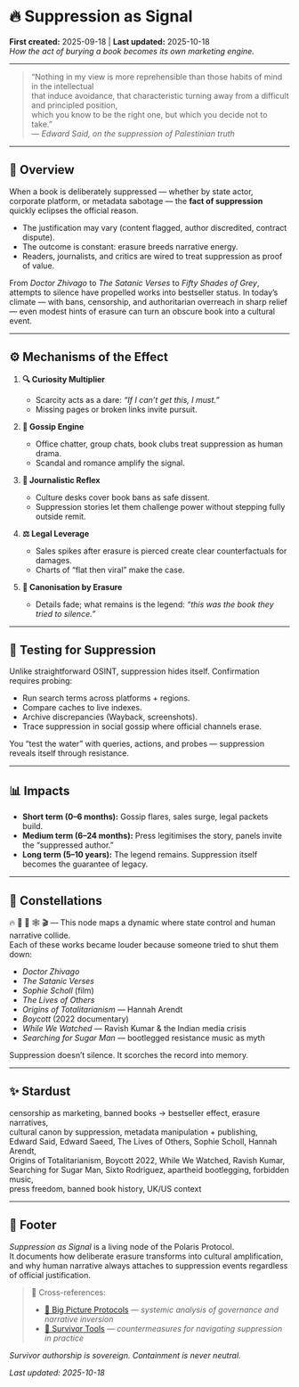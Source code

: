 # 🔥 Suppression as Signal  
**First created:** 2025-09-18 | **Last updated:** 2025-10-18  
*How the act of burying a book becomes its own marketing engine.*  

---

> “Nothing in my view is more reprehensible than those habits of mind in the intellectual  
> that induce avoidance, that characteristic turning away from a difficult and principled position,  
> which you know to be the right one, but which you decide not to take.”  
> — *Edward Said, on the suppression of Palestinian truth*

---

## 📖 Overview  
When a book is deliberately suppressed — whether by state actor, corporate platform, or metadata sabotage — the **fact of suppression** quickly eclipses the official reason.  

- The justification may vary (content flagged, author discredited, contract dispute).  
- The outcome is constant: erasure breeds narrative energy.  
- Readers, journalists, and critics are wired to treat suppression as proof of value.  

From *Doctor Zhivago* to *The Satanic Verses* to *Fifty Shades of Grey*, attempts to silence have propelled works into bestseller status. In today’s climate — with bans, censorship, and authoritarian overreach in sharp relief — even modest hints of erasure can turn an obscure book into a cultural event.  

---

## ⚙️ Mechanisms of the Effect  

1. **🔍 Curiosity Multiplier**  
   - Scarcity acts as a dare: *“If I can’t get this, I must.”*  
   - Missing pages or broken links invite pursuit.  

2. **💬 Gossip Engine**  
   - Office chatter, group chats, book clubs treat suppression as human drama.  
   - Scandal and romance amplify the signal.  

3. **📰 Journalistic Reflex**  
   - Culture desks cover book bans as safe dissent.  
   - Suppression stories let them challenge power without stepping fully outside remit.  

4. **⚖️ Legal Leverage**  
   - Sales spikes after erasure is pierced create clear counterfactuals for damages.  
   - Charts of “flat then viral” make the case.  

5. **📜 Canonisation by Erasure**  
   - Details fade; what remains is the legend: *“this was the book they tried to silence.”*  

---

## 🧪 Testing for Suppression  
Unlike straightforward OSINT, suppression hides itself. Confirmation requires probing:  

- Run search terms across platforms + regions.  
- Compare caches to live indexes.  
- Archive discrepancies (Wayback, screenshots).  
- Trace suppression in social gossip where official channels erase.  

You “test the water” with queries, actions, and probes — suppression reveals itself through resistance.  

---

## 📊 Impacts  

- **Short term (0–6 months):** Gossip flares, sales surge, legal packets build.  
- **Medium term (6–24 months):** Press legitimises the story, panels invite the “suppressed author.”  
- **Long term (5–10 years):** The legend remains. Suppression itself becomes the guarantee of legacy.  

---

## 🌌 Constellations  

🔥 📜 🧿 🕸️ 🎬 — This node maps a dynamic where state control and human narrative collide.  
Each of these works became louder because someone tried to shut them down:

- *Doctor Zhivago*  
- *The Satanic Verses*  
- *Sophie Scholl* (film)  
- *The Lives of Others*  
- *Origins of Totalitarianism* — Hannah Arendt  
- *Boycott* (2022 documentary)  
- *While We Watched* — Ravish Kumar & the Indian media crisis  
- *Searching for Sugar Man* — bootlegged resistance music as myth

Suppression doesn’t silence. It scorches the record into memory.

---

## ✨ Stardust  

censorship as marketing, banned books → bestseller effect, erasure narratives,  
cultural canon by suppression, metadata manipulation + publishing,  
Edward Said, Edward Saeed, The Lives of Others, Sophie Scholl, Hannah Arendt,  
Origins of Totalitarianism, Boycott 2022, While We Watched, Ravish Kumar,  
Searching for Sugar Man, Sixto Rodriguez, apartheid bootlegging, forbidden music,  
press freedom, banned book history, UK/US context  

---

## 🏮 Footer  
*Suppression as Signal* is a living node of the Polaris Protocol.  
It documents how deliberate erasure transforms into cultural amplification, and why human narrative always attaches to suppression events regardless of official justification.  

> 📡 Cross-references:
> 
> - [🧠 Big Picture Protocols](../../README.md) — *systemic analysis of governance and narrative inversion*  
> - [🧬 Survivor Tools](../../../Survivor_Tools/README.md) — *countermeasures for navigating suppression in practice*  

*Survivor authorship is sovereign. Containment is never neutral.*  

_Last updated: 2025-10-18_  

